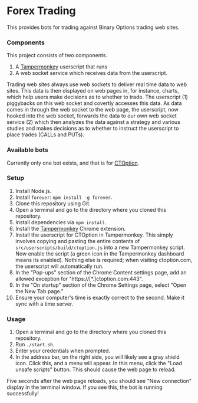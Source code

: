 Forex Trading
=============
This provides bots for trading against Binary Options trading web sites.

### Components

This project consists of two components.

1. A [Tampermonkey](https://tampermonkey.net/) userscript that runs
2. A web socket service which receives data from the userscript.

Trading web sites always use web sockets to deliver real time data to web sites. This data
is then displayed on web pages in, for instance, charts, which help users make decisions
as to whether to trade. The userscript (1) piggybacks on this web socket and covertly
accesses this data. As data comes in through the web socket to the web page, the userscript,
now hooked into the web socket, forwards the data to our own web socket service (2) which
then analyzes the data against a strategy and various studies and makes decisions as to whether
to instruct the userscript to place trades (CALLs and PUTs).

### Available bots

Currently only one bot exists, and that is for [CTOption](https://ctoption.com/).

### Setup

1. Install Node.js.
2. Install `forever`: `npm install -g forever`.
3. Clone this repository using Git.
4. Open a terminal and go to the directory where you cloned this repository.
5. Install dependencies via `npm install`.
6. Install the [Tampermonkey](https://chrome.google.com/webstore/detail/tampermonkey/dhdgffkkebhmkfjojejmpbldmpobfkfo?hl=en) Chrome extension.
7. Install the userscript for CTOption in Tampermonkey. This simply involves copying and pasting the entire
contents of `src/userscripts/build/ctoption.js` into a new Tampermonkey script. Now enable the script (a green
icon in the Tampermonkey dashboard means its enabled). Nothing else is required; when visiting ctoption.com,
the userscript will automatically run.
8. In the "Pop-ups" section of the Chrome Content settings page, add an allowed exception for "https://[*.]ctoption.com:443".
9. In the "On startup" section of the Chrome Settings page, select "Open the New Tab page."
10. Ensure your computer's time is exactly correct to the second. Make it sync with a time server.

### Usage

1. Open a terminal and go to the directory where you cloned this repository.
2. Run `./start.sh`.
3. Enter your credentials when prompted.
4. In the address bar, on the right side, you will likely see a gray shield icon. Click this, and a menu
will appear. In this menu, click the "Load unsafe scripts" button. This should cause the web page to reload.

Five seconds after the web page reloads, you should see "New connection" display in the terminal window.
If you see this, the bot is running successfully!
